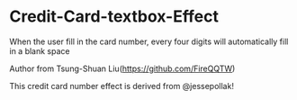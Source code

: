 Credit-Card-textbox-Effect
==========================

When the user fill in the card number, every four digits will automatically fill in a blank space


Author from Tsung-Shuan Liu(https://github.com/FireQQTW)

This credit card number effect is derived from @jessepollak! 
